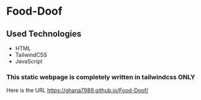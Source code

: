 # Food-Doof
## Used Technologies
- HTML
- TailwindCSS
- JavaScript
### This static webpage is completely written in tailwindcss ONLY

Here is the URL https://ghana7989.github.io/Food-Doof/

